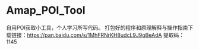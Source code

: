 # Amap_POI_Tool
自用POI获取小工具，个人学习所写代码。
打包好的程序和原理解释与操作指南下载链接：https://pan.baidu.com/s/1MhFRNrKH8udcL9J9qBeAdA 提取码：1145
